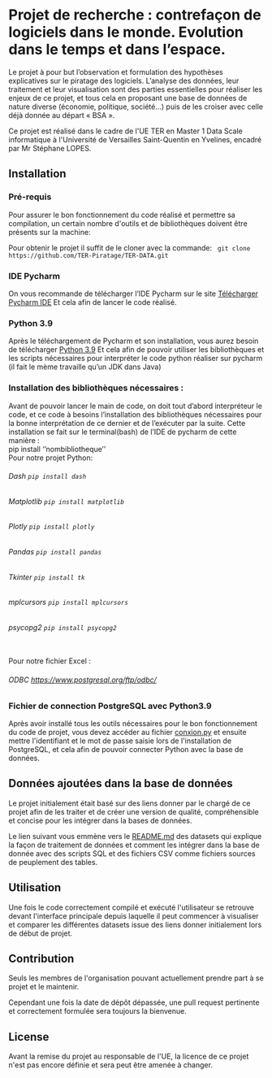 # Projet de recherche : contrefaçon de logiciels dans le monde. Evolution dans le temps et dans l’espace.
Le projet à pour but l’observation et formulation des hypothèses explicatives sur le piratage des  logiciels. L’analyse des données, leur traitement et leur visualisation sont des parties essentielles pour réaliser les enjeux de ce  projet, et tous cela en proposant une base de données de nature diverse (économie, politique, société…) puis de les croiser avec celle déjà donnée au départ « BSA ».

Ce projet est réalisé dans le cadre de l'UE TER en Master 1 Data Scale informatique à l'Université de Versailles Saint-Quentin en Yvelines, encadré par Mr Stéphane LOPES.

## Installation 
### Pré-requis
Pour assurer le bon fonctionnement du code réalisé et permettre sa compilation, un certain nombre d'outils  et  de bibliothèques doivent être présents sur la machine:

Pour obtenir le projet il suffit de le cloner avec la commande:
` git clone https://github.com/TER-Piratage/TER-DATA.git`

### IDE Pycharm
On vous recommande de télécharger  l’IDE Pycharm sur le site [Télécharger Pycharm IDE](https://www.jetbrains.com/fr-fr/pycharm/download/ ) 
Et cela afin de lancer le code réalisé.
### Python 3.9
Après le téléchargement de Pycharm et son installation, vous aurez besoin de télécharger [Python 3.9](https://www.python.org/downloads/) 
Et cela afin de pouvoir utiliser les bibliothèques et les scripts nécessaires pour interpréter le code python réaliser sur pycharm (il fait le mème travaille qu’un JDK dans Java)

### Installation des bibliothèques nécessaires :
 Avant de pouvoir lancer le main de code, on doit tout d’abord interpréteur le code, et ce code à besoins l’installation des bibliothèques nécessaires pour la bonne interprétation de ce dernier et de l’exécuter par la suite.
Cette installation se fait sur le terminal(bash) de l’IDE de pycharm de cette manière :
<br>pip install ‘’nombibliotheque’’
<br>Pour notre projet Python:
###### Dash  `pip install dash`
###### Matplotlib  `pip install matplotlib`
###### Plotly  `pip install plotly`
###### Pandas  `pip install pandas`
###### Tkinter   `pip install tk`
###### mplcursors   `pip install mplcursors`
###### psycopg2   `pip install psycopg2` 
<br>Pour notre fichier Excel :
###### ODBC   https://www.postgresql.org/ftp/odbc/

### Fichier de connection PostgreSQL avec Python3.9
Après avoir installé tous les outils nécessaires pour le bon fonctionnement du code de projet, vous devez accéder au fichier 
[conxion.py](./importation/Database/conxion.py) et ensuite mettre l'identifiant et le mot de passe saisie lors de l'installation de PostgreSQL,
et cela afin de pouvoir connecter Python avec la base de données.

## Données ajoutées dans la base de données
Le projet initialement était basé sur des liens donner par le chargé de ce projet afin de les traiter et de créer une version de qualité, compréhensible et concise pour les intégrer dans la bases de données.

Le lien suivant vous emmène vers le [README.md](./importation/Database/DATASETS/README.md)
des datasets qui explique la façon de traitement de données et comment les intégrer dans la base de donnée avec des scripts SQL et des fichiers CSV comme fichiers sources
de peuplement des tables.

## Utilisation

Une fois le code correctement compilé et exécuté l'utilisateur se retrouve devant l'interface principale depuis laquelle il peut commencer à visualiser et comparer
les différentes datasets issue des liens donner initialement lors de début de projet.


## Contribution
Seuls les membres de l'organisation pouvant actuellement prendre part à se projet et le maintenir.

Cependant une fois la date de dépôt dépassée, une pull request pertinente et correctement formulée sera toujours la bienvenue.

## License
Avant la remise du projet au responsable de l'UE, la licence de ce projet n'est pas encore définie et sera peut être amenée à changer.
